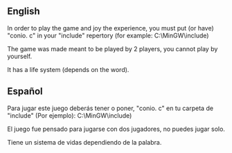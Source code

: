 ## English

In order to play the game and joy the experience, you must put (or have) "conio. c" in your "include" repertory (for example: C:\MinGW\include)

The game was made meant to be played by 2 players, you cannot play by yourself.

It has a life system (depends on the word).

## Español

Para jugar este juego deberás tener o poner, "conio. c" en tu carpeta de "include" (Por ejemplo): C:\MinGW\include)

El juego fue pensado para jugarse con dos jugadores, no puedes jugar solo.

Tiene un sistema de vidas dependiendo de la palabra.

